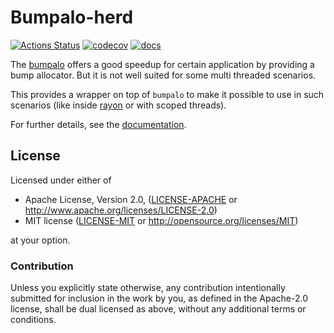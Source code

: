 # Bumpalo-herd

[![Actions Status](https://github.com/vorner/bumpalo-herd/workflows/test/badge.svg)](https://github.com/vorner/bumpalo-herd/actions)
[![codecov](https://codecov.io/gh/vorner/bumpalo-herd/branch/master/graph/badge.svg?token=3KA3R2D9fV)](https://codecov.io/gh/vorner/bumpalo-herd)
[![docs](https://docs.rs/bumpalo-herd/badge.svg)](https://docs.rs/bumpalo-herd)

The [bumpalo](https://crates.io/crates/bumpalo) offers a good speedup for
certain application by providing a bump allocator. But it is not well suited for
some multi threaded scenarios.

This provides a wrapper on top of `bumpalo` to make it possible to use in such
scenarios (like inside [rayon](https://crates.io/crates/rayon) or with scoped
threads).

For further details, see the [documentation](https://docs.rs/bumpalo-herd).

## License

Licensed under either of

 * Apache License, Version 2.0, ([LICENSE-APACHE](LICENSE-APACHE) or http://www.apache.org/licenses/LICENSE-2.0)
 * MIT license ([LICENSE-MIT](LICENSE-MIT) or http://opensource.org/licenses/MIT)

at your option.

### Contribution

Unless you explicitly state otherwise, any contribution intentionally
submitted for inclusion in the work by you, as defined in the Apache-2.0
license, shall be dual licensed as above, without any additional terms
or conditions.
